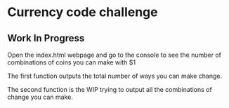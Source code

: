 # Currency code challenge

## Work In Progress

Open the index.html webpage and go to the console to see the number of combinations of coins you can make with $1

The first function outputs the total number of ways you can make change.

The second function is the WIP trying to output all the combinations of change you can make. 

